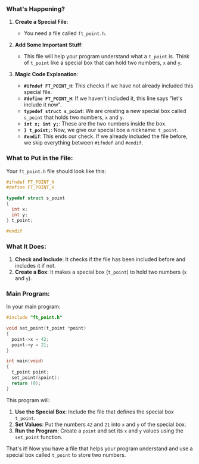 ### What's Happening?

1. **Create a Special File**:
   - You need a file called `ft_point.h`.

2. **Add Some Important Stuff**:
   - This file will help your program understand what a `t_point` is. Think of `t_point` like a special box that can hold two numbers, `x` and `y`.

3. **Magic Code Explanation**:
   - **`#ifndef FT_POINT_H`**: This checks if we have not already included this special file.
   - **`#define FT_POINT_H`**: If we haven't included it, this line says "let's include it now".
   - **`typedef struct s_point`**: We are creating a new special box called `s_point` that holds two numbers, `x` and `y`.
   - **`int x; int y;`**: These are the two numbers inside the box.
   - **`} t_point;`**: Now, we give our special box a nickname: `t_point`.
   - **`#endif`**: This ends our check. If we already included the file before, we skip everything between `#ifndef` and `#endif`.

### What to Put in the File:
Your `ft_point.h` file should look like this:

```c
#ifndef FT_POINT_H
#define FT_POINT_H

typedef struct s_point
{
  int x;
  int y;
} t_point;

#endif
```

### What It Does:
1. **Check and Include**: It checks if the file has been included before and includes it if not.
2. **Create a Box**: It makes a special box (`t_point`) to hold two numbers (`x` and `y`).

### Main Program:
In your main program:

```c
#include "ft_point.h"

void set_point(t_point *point)
{
  point->x = 42;
  point->y = 21;
}

int main(void)
{
  t_point point;
  set_point(&point);
  return (0);
}
```

This program will:
1. **Use the Special Box**: Include the file that defines the special box `t_point`.
2. **Set Values**: Put the numbers `42` and `21` into `x` and `y` of the special box.
3. **Run the Program**: Create a `point` and set its `x` and `y` values using the `set_point` function.

That's it! Now you have a file that helps your program understand and use a special box called `t_point` to store two numbers.
